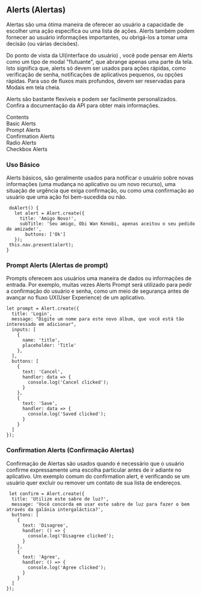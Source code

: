 Alerts (Alertas)
-----------

Alertas são uma ótima maneira de oferecer ao usuário a capacidade de escolher uma ação específica ou uma lista de ações. Alerts também podem fornecer ao usuário informações importantes, ou obrigá-los a tomar uma decisão (ou várias decisões).
	   
Do ponto de vista da UI(interface do usuário) , você pode pensar em Alerts como um tipo de modal "flutuante", que abrange apenas uma parte da tela.
Isto significa que, alerts só devem ser usados para ações rápidas, como verificação de senha, notificações de aplicativos pequenos, ou opções rápidas. Para uso de fluxos mais profundos, devem ser reservadas para Modais em tela cheia.
 	   
Alerts são bastante flexíveis e podem ser facilmente personalizados. Confira a documentação da API para obter mais informações.

Contents    
Basic Alerts    
Prompt Alerts    
Confirmation Alerts    
Radio Alerts    
Checkbox Alerts    


### Uso Básico

Alerts básicos, são geralmente usados ​​para notificar o usuário sobre novas informações (uma mudança no aplicativo ou um novo recurso), uma situação de urgência que exiga confirmação, ou como uma confirmação ao usuário que uma ação foi bem-sucedida ou não.

     doAlert() {
       let alert = Alert.create({
         title: 'Amigo Novo!',
         subTitle: 'Seu amigo, Obi Wan Kenobi, apenas aceitou o seu pedido de amizade!',
      	   buttons: ['Ok']
       });
     this.nav.present(alert);
    }

    
### Prompt Alerts (Alertas de prompt)


Prompts oferecem aos usuários uma maneira de dados ou informações de entrada. Por exemplo, muitas vezes Alerts Prompt será utilizado para pedir a confirmação do usuário e senha, como um meio de segurança antes de avançar no fluxo UX(User Experience) de um aplicativo.

	let prompt = Alert.create({
      title: 'Login',
      message: "Digite um nome para este novo álbum, que você está tão interessado em adicionar",
      inputs: [
        {
          name: 'title',
          placeholder: 'Title'
        },
      ],
      buttons: [
        {
          text: 'Cancel',
          handler: data => {
            console.log('Cancel clicked');
          }
        },
        {
          text: 'Save',
          handler: data => {
            console.log('Saved clicked');
          }
        }
      ]
    });

### Confirmation Alerts (Confirmação Alertas) 

Confirmação de Alertas são usados ​​quando é necessário que o usuário confirme expressamente uma escolha particular antes de ir adiante no aplicativo. Um exemplo comum do confirmation alert, é verificando se um usuário quer excluir ou remover um contato de sua lista de endereços.

	 let confirm = Alert.create({
      title: 'Utilize este sabre de luz?',
      message: 'Você concorda em usar este sabre de luz para fazer o bem através da galáxia intergaláctica?',
      buttons: [
        {
          text: 'Disagree',
          handler: () => {
            console.log('Disagree clicked');
          }
        },
        {
          text: 'Agree',
          handler: () => {
            console.log('Agree clicked');
          }
        }
      ]
    });

